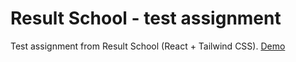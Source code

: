 # Result School - test assignment

Test assignment from Result School (React + Tailwind CSS). [Demo](https://daniilsintsov.github.io/result-test/)
